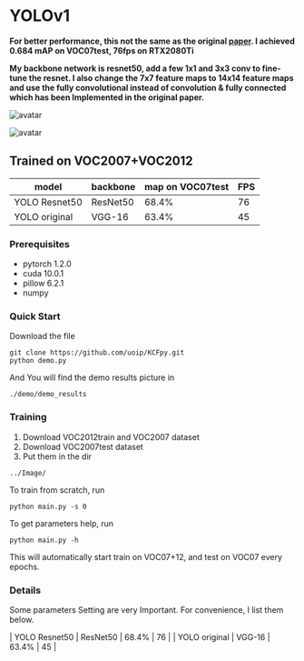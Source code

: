 # YOLOv1

**For better performance, this not the same as the original [paper](https://arxiv.org/pdf/1506.02640.pdf). 
I achieved 0.684 mAP on VOC07test, 76fps on RTX2080Ti**

**My backbone network is resnet50, add a few 1x1 and 3x3 conv to fine-tune the resnet. I also change the 7x7 feature maps to 14x14 feature maps and use the fully convolutional instead of convolution & fully connected which has been Implemented in the original paper.**

![avatar](https://github.com/kevin655/YOLOv1/blob/master/bike.jpg)

![avatar](https://github.com/kevin655/YOLOv1/blob/master/000319.jpg)

## Trained on VOC2007+VOC2012
| model                | backbone | map on VOC07test  | FPS  |
| -------------------- | -------------- | ---------- | -------   |
| YOLO Resnet50   |   ResNet50        | 68.4%      |  76   |
| YOLO original |   VGG-16          | 63.4%      |  45   |


### Prerequisites
- pytorch 1.2.0
- cuda 10.0.1
- pillow 6.2.1
- numpy

### Quick Start
Download the file 
```shell
git clone https://github.com/uoip/KCFpy.git
python demo.py
```
And You will find the demo results picture in 
```shell
./demo/demo_results
```

### Training
1. Download VOC2012train and VOC2007 dataset
2. Download VOC2007test dataset
3. Put them in the dir 
```shell
../Image/
```

To train from scratch, run
```shell
python main.py -s 0 
```
To get parameters help, run
```shell
python main.py -h
```
This will automatically start train on VOC07+12, and test on VOC07 every epochs.


### Details
Some parameters Setting are very Important. For convenience, I list them below.

| YOLO Resnet50   |   ResNet50        | 68.4%      |  76   |
| YOLO original |   VGG-16          | 63.4%      |  45   |







